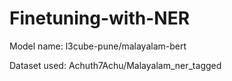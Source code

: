 # Finetuning-with-NER

Model name: l3cube-pune/malayalam-bert

Dataset used: Achuth7Achu/Malayalam_ner_tagged

